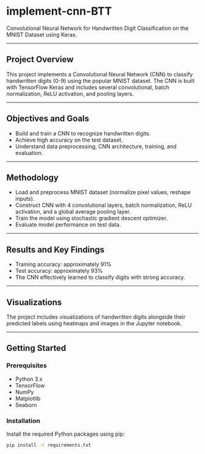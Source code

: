 
# implement-cnn-BTT

Convolutional Neural Network for Handwritten Digit Classification on the MNIST Dataset using Keras.

---

## Project Overview

This project implements a Convolutional Neural Network (CNN) to classify handwritten digits (0-9) using the popular MNIST dataset. The CNN is built with TensorFlow Keras and includes several convolutional, batch normalization, ReLU activation, and pooling layers.

---

## Objectives and Goals

- Build and train a CNN to recognize handwritten digits.
- Achieve high accuracy on the test dataset.
- Understand data preprocessing, CNN architecture, training, and evaluation.

---

## Methodology

- Load and preprocess MNIST dataset (normalize pixel values, reshape inputs).
- Construct CNN with 4 convolutional layers, batch normalization, ReLU activation, and a global average pooling layer.
- Train the model using stochastic gradient descent optimizer.
- Evaluate model performance on test data.

---

## Results and Key Findings

- Training accuracy: approximately 91%
- Test accuracy: approximately 93%
- The CNN effectively learned to classify digits with strong accuracy.

---

## Visualizations

The project includes visualizations of handwritten digits alongside their predicted labels using heatmaps and images in the Jupyter notebook.

---

## Getting Started

### Prerequisites

- Python 3.x
- TensorFlow
- NumPy
- Matplotlib
- Seaborn

### Installation

Install the required Python packages using pip:

```bash
pip install -r requirements.txt
